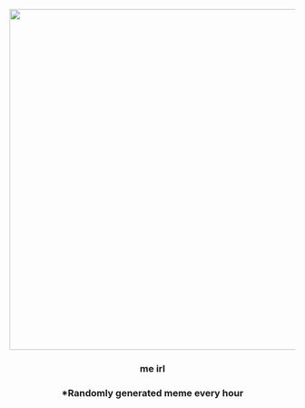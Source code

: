 <p align="center">
        <img src="https://i.redd.it/mqj4qbfyjk541.jpg" width="600" height="600">
        </p>
        <h3 align="center">me irl</h3>
        <h3 align="center">*Randomly generated meme every hour</h3>
    